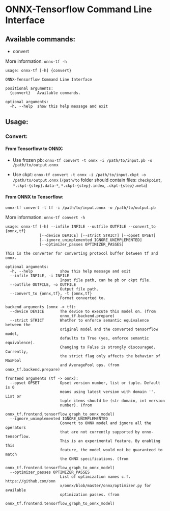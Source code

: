 ONNX-Tensorflow Command Line Interface
======

## Available commands:
- convert

More information: `onnx-tf -h`
```
usage: onnx-tf [-h] {convert}

ONNX-Tensorflow Command Line Interface

positional arguments:
  {convert}   Available commands.

optional arguments:
  -h, --help  show this help message and exit
```

## Usage:

### Convert:

#### From Tensorflow to ONNX:

- Use frozen pb:
`onnx-tf convert -t onnx -i /path/to/input.pb -o /path/to/output.onnx`

- Use ckpt:
`onnx-tf convert -t onnx -i /path/to/input.ckpt -o /path/to/output.onnx`
(`/path/to` folder should contain files: `checkpoint`, `*.ckpt-{step}.data-*`, `*.ckpt-{step}.index`, `.ckpt-{step}.meta`)

#### From ONNX to Tensorflow:
`onnx-tf convert -t tf -i /path/to/input.onnx -o /path/to/output.pb`

More information: `onnx-tf convert -h`
```
usage: onnx-tf [-h] --infile INFILE --outfile OUTFILE --convert_to {onnx,tf}
               [--device DEVICE] [--strict STRICT] [--opset OPSET]
               [--ignore_unimplemented IGNORE_UNIMPLEMENTED]
               [--optimizer_passes OPTIMIZER_PASSES]

This is the converter for converting protocol buffer between tf and onnx.

optional arguments:
  -h, --help            show this help message and exit
  --infile INFILE, -i INFILE
                        Input file path, can be pb or ckpt file.
  --outfile OUTFILE, -o OUTFILE
                        Output file path.
  --convert_to {onnx,tf}, -t {onnx,tf}
                        Format converted to.

backend arguments (onnx -> tf):
  --device DEVICE       The device to execute this model on. (from
                        onnx_tf.backend.prepare)
  --strict STRICT       Whether to enforce semantic equivalence between the
                        original model and the converted tensorflow model,
                        defaults to True (yes, enforce semantic equivalence).
                        Changing to False is strongly discouraged. Currently,
                        the strict flag only affects the behavior of MaxPool
                        and AveragePool ops. (from onnx_tf.backend.prepare)

frontend arguments (tf -> onnx):
  --opset OPSET         Opset version number, list or tuple. Default is 0
                        means using latest version with domain ''. List or
                        tuple items should be (str domain, int version
                        number). (from
                        onnx_tf.frontend.tensorflow_graph_to_onnx_model)
  --ignore_unimplemented IGNORE_UNIMPLEMENTED
                        Convert to ONNX model and ignore all the operators
                        that are not currently supported by onnx-tensorflow.
                        This is an experimental feature. By enabling this
                        feature, the model would not be guaranteed to match
                        the ONNX specifications. (from
                        onnx_tf.frontend.tensorflow_graph_to_onnx_model)
  --optimizer_passes OPTIMIZER_PASSES
                        List of optimization names c.f. https://github.com/onn
                        x/onnx/blob/master/onnx/optimizer.py for available
                        optimization passes. (from
                        onnx_tf.frontend.tensorflow_graph_to_onnx_model)
```
